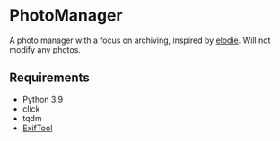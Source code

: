 # PhotoManager

A photo manager with a focus on archiving,
inspired by [elodie](https://github.com/jmathai/elodie).
Will not modify any photos.


## Requirements
- Python 3.9
- click  
- tqdm
- [ExifTool](https://exiftool.org/)

